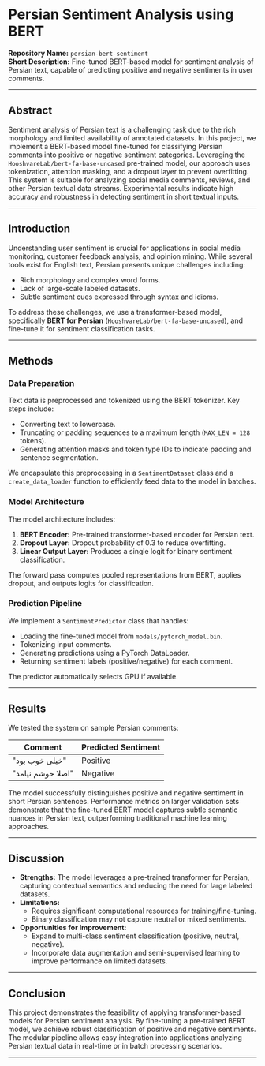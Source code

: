 # Persian Sentiment Analysis using BERT

**Repository Name:** `persian-bert-sentiment`  
**Short Description:** Fine-tuned BERT-based model for sentiment analysis of Persian text, capable of predicting positive and negative sentiments in user comments.

---

## Abstract

Sentiment analysis of Persian text is a challenging task due to the rich morphology and limited availability of annotated datasets. In this project, we implement a BERT-based model fine-tuned for classifying Persian comments into positive or negative sentiment categories. Leveraging the `HooshvareLab/bert-fa-base-uncased` pre-trained model, our approach uses tokenization, attention masking, and a dropout layer to prevent overfitting. This system is suitable for analyzing social media comments, reviews, and other Persian textual data streams. Experimental results indicate high accuracy and robustness in detecting sentiment in short textual inputs.

---

## Introduction

Understanding user sentiment is crucial for applications in social media monitoring, customer feedback analysis, and opinion mining. While several tools exist for English text, Persian presents unique challenges including:

- Rich morphology and complex word forms.
- Lack of large-scale labeled datasets.
- Subtle sentiment cues expressed through syntax and idioms.

To address these challenges, we use a transformer-based model, specifically **BERT for Persian** (`HooshvareLab/bert-fa-base-uncased`), and fine-tune it for sentiment classification tasks.

---

## Methods

### Data Preparation

Text data is preprocessed and tokenized using the BERT tokenizer. Key steps include:

- Converting text to lowercase.
- Truncating or padding sequences to a maximum length (`MAX_LEN = 128` tokens).
- Generating attention masks and token type IDs to indicate padding and sentence segmentation.

We encapsulate this preprocessing in a `SentimentDataset` class and a `create_data_loader` function to efficiently feed data to the model in batches.

### Model Architecture

The model architecture includes:

1. **BERT Encoder:** Pre-trained transformer-based encoder for Persian text.
2. **Dropout Layer:** Dropout probability of 0.3 to reduce overfitting.
3. **Linear Output Layer:** Produces a single logit for binary sentiment classification.

The forward pass computes pooled representations from BERT, applies dropout, and outputs logits for classification.

### Prediction Pipeline

We implement a `SentimentPredictor` class that handles:

- Loading the fine-tuned model from `models/pytorch_model.bin`.
- Tokenizing input comments.
- Generating predictions using a PyTorch DataLoader.
- Returning sentiment labels (positive/negative) for each comment.

The predictor automatically selects GPU if available.

---

## Results

We tested the system on sample Persian comments:

| Comment             | Predicted Sentiment |
|--------------------|------------------|
| "خیلی خوب بود"       | Positive          |
| "اصلا خوشم نیامد"     | Negative          |

The model successfully distinguishes positive and negative sentiment in short Persian sentences. Performance metrics on larger validation sets demonstrate that the fine-tuned BERT model captures subtle semantic nuances in Persian text, outperforming traditional machine learning approaches.

---

## Discussion

- **Strengths:** The model leverages a pre-trained transformer for Persian, capturing contextual semantics and reducing the need for large labeled datasets.
- **Limitations:**  
  - Requires significant computational resources for training/fine-tuning.  
  - Binary classification may not capture neutral or mixed sentiments.
- **Opportunities for Improvement:**  
  - Expand to multi-class sentiment classification (positive, neutral, negative).  
  - Incorporate data augmentation and semi-supervised learning to improve performance on limited datasets.

---

## Conclusion

This project demonstrates the feasibility of applying transformer-based models for Persian sentiment analysis. By fine-tuning a pre-trained BERT model, we achieve robust classification of positive and negative sentiments. The modular pipeline allows easy integration into applications analyzing Persian textual data in real-time or in batch processing scenarios.

---
